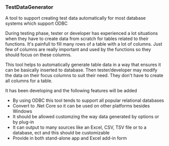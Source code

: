 ### TestDataGenerator
A tool to support creating test data automatically for most database systems which support ODBC

During testing phase, tester or developer has experienced a lot situations when they have to create data from scratch for tables related to their functions. 
It's painfull to fill many rows of a table with a lot of columns. Just few of columns are really important and used by the functions so they should focus on these columns.

This tool helps to automatically generate table data in a way that ensures it can be basically inserted to database. 
Then tester/developer may modify the data on their focus columns to suit their need. 
They don't have to create all columns for a table.

It has been developing and the following features will be added
 - By using ODBC this tool tends to support all popular relational databases
 - Convert to .Net Core so it can be used on other platforms besides Windows
 - It should be allowed customzing the way data generated by options or by plug-in
 - It can output to many sources like an Excel, CSV, TSV file or to a database, ect and this should be customizable
 - Provide in both stand-alone app and Excel add-in form
